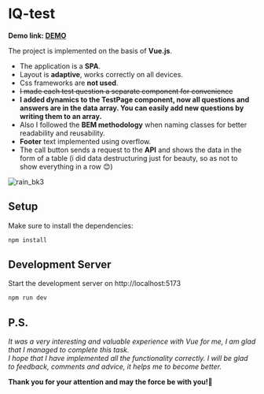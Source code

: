 # IQ-test

**Demo link: [DEMO](https://dmytro-matsehora.github.io/IQ-test/)**

The project is implemented on the basis of **Vue.js**. <br/> 

- The application is a **SPA**.
- Layout is **adaptive**, works correctly on all devices.
- Сss frameworks are **not used**.
- ~~I made each test question a separate component for convenience~~
- **I added dynamics to the TestPage component, now all questions and answers are in the data array. You can easily add new questions by writing them to an array.**
- Also I followed the **BEM methodology** when naming classes for better readability and reusability.
- **Footer** text implemented using overflow.
- The call button sends a request to the **API** and shows the data in the form of a table 
  (i did data destructuring just for beauty, so as not to show everything in a row 😊)

![rain_bk3](https://user-images.githubusercontent.com/106682607/233831576-40db456a-65eb-4d1f-92b6-dda74ec61ccc.png)


## Setup

Make sure to install the dependencies:

```bash
npm install
```

## Development Server

Start the development server on http://localhost:5173

```bash
npm run dev
```

## P.S.
*It was a very interesting and valuable experience with Vue for me, I am glad that I managed to complete this task. <br>
I hope that I have implemented all the functionality correctly. I will be glad to feedback, comments and advice, it helps me to become better.*

**Thank you for your attention and may the force be with you!🌌**

